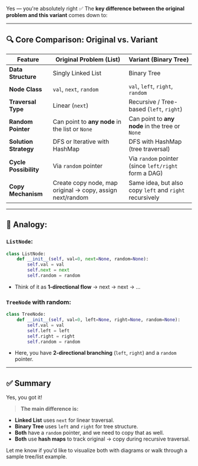 Yes — you're absolutely right ✅
The **key difference between the original problem and this variant** comes down to:

---

## 🔍 Core Comparison: Original vs. Variant

| Feature               | Original Problem (List)                                   | Variant (Binary Tree)                                   |
| --------------------- | --------------------------------------------------------- | ------------------------------------------------------- |
| **Data Structure**    | Singly Linked List                                        | Binary Tree                                             |
| **Node Class**        | `val`, `next`, `random`                                   | `val`, `left`, `right`, `random`                        |
| **Traversal Type**    | Linear (`next`)                                           | Recursive / Tree-based (`left`, `right`)                |
| **Random Pointer**    | Can point to **any node** in the list or `None`           | Can point to **any node** in the tree or `None`         |
| **Solution Strategy** | DFS or Iterative with HashMap                             | DFS with HashMap (tree traversal)                       |
| **Cycle Possibility** | Via `random` pointer                                      | Via `random` pointer (since `left/right` form a DAG)    |
| **Copy Mechanism**    | Create copy node, map original → copy, assign next/random | Same idea, but also copy `left` and `right` recursively |

---

## 🧠 Analogy:

### `ListNode`:

```python
class ListNode:
    def __init__(self, val=0, next=None, random=None):
        self.val = val
        self.next = next
        self.random = random
```

* Think of it as **1-directional flow** → next → next → ...

### `TreeNode` with random:

```python
class TreeNode:
    def __init__(self, val=0, left=None, right=None, random=None):
        self.val = val
        self.left = left
        self.right = right
        self.random = random
```

* Here, you have **2-directional branching** (`left`, `right`) and a `random` pointer.

---

## ✅ Summary

Yes, you got it!

> **The main difference is:**

* **Linked List** uses `next` for linear traversal.
* **Binary Tree** uses `left` and `right` for tree structure.
* **Both** have a `random` pointer, and we need to copy that as well.
* **Both** use **hash maps** to track original → copy during recursive traversal.

Let me know if you'd like to visualize both with diagrams or walk through a sample tree/list example.
